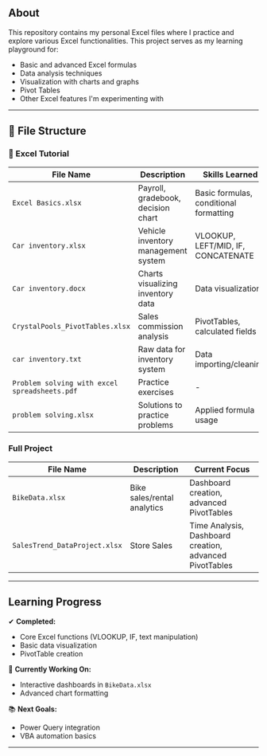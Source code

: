 ## About

This repository contains my personal Excel files where I practice and explore various Excel functionalities. This project serves as my learning playground for:

- Basic and advanced Excel formulas
- Data analysis techniques
- Visualization with charts and graphs
- Pivot Tables
- Other Excel features I'm experimenting with
---

## 📁 File Structure

### 📂 Excel Tutorial
| File Name | Description | Skills Learned |
|-----------|-------------|----------------|
| `Excel Basics.xlsx` | Payroll, gradebook, decision chart | Basic formulas, conditional formatting |
| `Car inventory.xlsx` | Vehicle inventory management system | VLOOKUP, LEFT/MID, IF, CONCATENATE |
| `Car inventory.docx` | Charts visualizing inventory data | Data visualization |
| `CrystalPools_PivotTables.xlsx` | Sales commission analysis | PivotTables, calculated fields |
| `car inventory.txt` | Raw data for inventory system | Data importing/cleaning |
| `Problem solving with excel spreadsheets.pdf` | Practice exercises | - |
| `problem solving.xlsx` | Solutions to practice problems | Applied formula usage |

### Full Project
| File Name | Description | Current Focus |
|-----------|-------------|---------------|
| `BikeData.xlsx` | Bike sales/rental analytics | Dashboard creation, advanced PivotTables |
| `SalesTrend_DataProject.xlsx` | Store Sales | Time Analysis, Dashboard creation, advanced PivotTables |

---

## Learning Progress

✔ **Completed:**
- Core Excel functions (VLOOKUP, IF, text manipulation)
- Basic data visualization
- PivotTable creation

🔧 **Currently Working On:**
- Interactive dashboards in `BikeData.xlsx`
- Advanced chart formatting

📚 **Next Goals:**
- Power Query integration
- VBA automation basics

---
